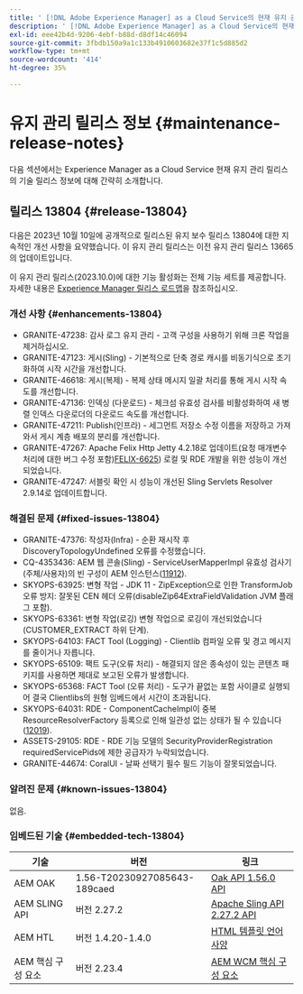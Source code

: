 ```yaml
---
title: ' [!DNL Adobe Experience Manager] as a Cloud Service의 현재 유지 관리 릴리스 정보입니다.'
description: ' [!DNL Adobe Experience Manager] as a Cloud Service의 현재 유지 관리 릴리스 정보입니다.'
exl-id: eee42b4d-9206-4ebf-b88d-d8df14c46094
source-git-commit: 3fbdb150a9a1c133b4910603682e37f1c5d885d2
workflow-type: tm+mt
source-wordcount: '414'
ht-degree: 35%

---
```


# 유지 관리 릴리스 정보 {#maintenance-release-notes}

다음 섹션에서는 Experience Manager as a Cloud Service 현재 유지 관리 릴리스의 기술 릴리스 정보에 대해 간략히 소개합니다.

## 릴리스 13804 {#release-13804}

다음은 2023년 10월 10일에 공개적으로 릴리스된 유지 보수 릴리스 13804에 대한 지속적인 개선 사항을 요약했습니다. 이 유지 관리 릴리스는 이전 유지 관리 릴리스 13665의 업데이트입니다.

이 유지 관리 릴리스(2023.10.0)에 대한 기능 활성화는 전체 기능 세트를 제공합니다. 자세한 내용은 [Experience Manager 릴리스 로드맵](https://experienceleague.adobe.com/docs/experience-manager-release-information/aem-release-updates/update-releases-roadmap.html)을 참조하십시오.

### 개선 사항 {#enhancements-13804}

* GRANITE-47238: 감사 로그 유지 관리 - 고객 구성을 사용하기 위해 크론 작업을 제거하십시오.
* GRANITE-47123: 게시(Sling) - 기본적으로 단축 경로 캐시를 비동기식으로 초기화하여 시작 시간을 개선합니다.
* GRANITE-46618: 게시(복제) - 복제 상태 메시지 일괄 처리를 통해 게시 시작 속도를 개선합니다.
* GRANITE-47136: 인덱싱 (다운로드) - 체크섬 유효성 검사를 비활성화하여 새 병렬 인덱스 다운로더의 다운로드 속도를 개선합니다.
* GRANITE-47211: Publish(인프라) - 세그먼트 저장소 수정 이름을 저장하고 가져와서 게시 계층 배포의 분리를 개선합니다.
* GRANITE-47267: Apache Felix Http Jetty 4.2.18로 업데이트(요청 매개변수 처리에 대한 버그 수정 포함)[FELIX-6625](https://issues.apache.org/jira/browse/FELIX-6625)) 로컬 및 RDE 개발을 위한 성능이 개선되었습니다.
* GRANITE-47247: 서블릿 확인 시 성능이 개선된 Sling Servlets Resolver 2.9.14로 업데이트합니다.

### 해결된 문제 {#fixed-issues-13804}

* GRANITE-47376: 작성자(Infra) - 순환 재시작 후 DiscoveryTopologyUndefined 오류를 수정했습니다.
* CQ-4353436: AEM 웹 콘솔(Sling) - ServiceUserMapperImpl 유효성 검사기(주체/사용자)의 빈 구성이 AEM 인스턴스([11912](https://issues.apache.org/jira/browse/SLING-11912)).
* SKYOPS-63925: 변형 작업 - JDK 11 - ZipException으로 인한 TransformJob 오류 방지: 잘못된 CEN 헤더 오류(disableZip64ExtraFieldValidation JVM 플래그 포함).
* SKYOPS-63361: 변형 작업(로깅) 변형 작업으로 로깅이 개선되었습니다(CUSTOMER_EXTRACT 하위 단계).
* SKYOPS-64103: FACT Tool (Logging) - Clientlib 컴파일 오류 및 경고 메시지를 줄이거나 자릅니다.
* SKYOPS-65109: 팩트 도구(오류 처리) - 해결되지 않은 종속성이 있는 콘텐츠 패키지를 사용하면 제대로 보고된 오류가 발생합니다.
* SKYOPS-65368: FACT Tool (오류 처리) - 도구가 끝없는 포함 사이클로 실행되어 결국 Clientlibs의 원형 임베드에서 시간이 초과됩니다.
* SKYOPS-64031: RDE - ComponentCacheImpl이 중복 ResourceResolverFactory 등록으로 인해 일관성 없는 상태가 될 수 있습니다([12019](https://issues.apache.org/jira/browse/SLING-12019)).
* ASSETS-29105: RDE - RDE 기능 모델의 SecurityProviderRegistration requiredServicePids에 제한 공급자가 누락되었습니다.
* GRANITE-44674: CoralUI - 날짜 선택기 필수 필드 기능이 잘못되었습니다.

### 알려진 문제 {#known-issues-13804}

없음.

### 임베드된 기술 {#embedded-tech-13804}

| 기술 | 버전 | 링크 |
|---|---|---|
| AEM OAK | 1.56-T20230927085643-189caed | [Oak API 1.56.0 API](https://www.javadoc.io/doc/org.apache.jackrabbit/oak-api/1.56.0/index.html) |
| AEM SLING API | 버전 2.27.2 | [Apache Sling API 2.27.2 API](https://www.javadoc.io/doc/org.apache.sling/org.apache.sling.api/latest/index.html) |
| AEM HTL | 버전 1.4.20-1.4.0 | [HTML 템플릿 언어 사양](https://github.com/adobe/htl-spec) |
| AEM 핵심 구성 요소 | 버전 2.23.4 | [AEM WCM 핵심 구성 요소](https://github.com/adobe/aem-core-wcm-components) |
